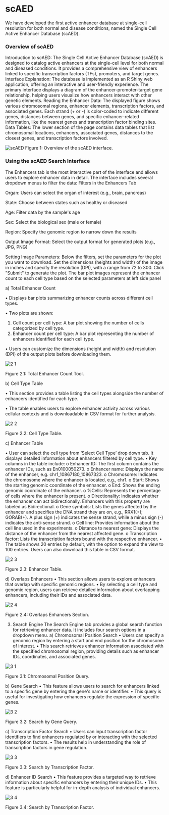 # scAED
We have developed the first active enhancer database at single-cell resolution for both normal and disease conditions, named the Single Cell Active Enhancer Database (scAED).

### Overview of scAED
Introduction to scAED: The Single Cell Active Enhancer Database (scAED) is designed to catalog active enhancers at the single-cell level for both normal and diseased conditions. It provides a comprehensive view of enhancers linked to specific transcription factors (TFs), promoters, and target genes.
Interface Explanation: The database is implemented as an R Shiny web application, offering an interactive and user-friendly experience. The primary interface displays a diagram of the enhancer-promoter-target gene relationship, helping users visualize how enhancers interact with other genetic elements.
Reading the Enhancer Data: The displayed figure shows various chromosomal regions, enhancer elements, transcription factors, and associated genes. Each strand (+ or -) is color-coded to indicate different genes, distances between genes, and specific enhancer-related information, like the nearest genes and transcription factor binding sites.
Data Tables: The lower section of the page contains data tables that list chromosomal locations, enhancers, associated genes, distances to the closest genes, and transcription factors involved.

![scAED](https://github.com/user-attachments/assets/16e1302c-986e-4f28-8145-bea088d7aac2)
Figure 1: Overview of the scAED interface.

### Using the scAED Search Interface
The Enhancers tab is the most interactive part of the interface and allows users to explore enhancer data in detail. The interface includes several dropdown menus to filter the data:
Filters in the Enhancers Tab

Organ: Users can select the organ of interest (e.g., brain, pancreas)

State: Choose between states such as healthy or diseased

Age: Filter data by the sample's age

Sex: Select the biological sex (male or female)

Region: Specify the genomic region to narrow down the results

Output Image Format: Select the output format for generated plots (e.g., JPG, PNG)

Setting Image Parameters: Below the filters, set the parameters for the plot you want to download. Set the dimensions (heights and width) of the image in inches and specify the resolution (DPI), with a range from 72 to 300. Click "Submit" to generate the plot. The bar plot images represent the enhancer count to each cell type based on the selected parameters at left side panel

a)	Total Enhancer Count

•	Displays bar plots summarizing enhancer counts across different cell types.

•	Two plots are shown:

1.	Cell count per cell type: A bar plot showing the number of cells categorized by cell type.
2.	Enhancer count per cell type: A bar plot representing the number of enhancers identified for each cell type.
   
•	Users can customize the dimensions (height and width) and resolution (DPI) of the output plots before downloading them.

![2 1](https://github.com/user-attachments/assets/61ac608d-2f54-4596-9602-d1b277b6081c)

Figure 2.1: Total Enhancer Count Tool.

b)	Cell Type Table

•	This section provides a table listing the cell types alongside the number of enhancers identified for each type.

•	The table enables users to explore enhancer activity across various cellular contexts and is downloadable in CSV format for further analysis.

![2 2](https://github.com/user-attachments/assets/9e603e80-3d8b-4a73-a28d-83d2ec24b072)

Figure 2.2: Cell Type Table.

c)	 Enhancer Table

•	User can select the cell type from ‘Select Cell Type’ drop down tab. It displays detailed information about enhancers filtered by cell type.
•	Key columns in the table include:
o	Enhancer ID: The first column contains the enhancer IDs, such as En0100050273.
o	Enhancer name: Displays the name of the enhancer, e.g. chr1_10867180_10867323.
o	Chromosome: Indicates the chromosome where the enhancer is located, e.g., chr1.
o	Start: Shows the starting genomic coordinate of the enhancer.
o	End: Shows the ending genomic coordinate of the enhancer.
o	%Cells: Represents the percentage of cells where the enhancer is present.
o	Directionality: Indicates whether the enhancer can act bidirectionally. Enhancers with this property are labeled as Bidirectional.
o	Gene symbols: Lists the genes affected by the enhancer and specifies the DNA strand they are on, e.g., RRX1(+); GORAB(+). A plus sign (+) indicates the sense strand, while a minus sign (-) indicates the anti-sense strand.
o	Cell line: Provides information about the cell line used in the experiments.
o	Distance to nearest gene: Displays the distance of the enhancer from the nearest affected gene.
o	Transcription factor: Lists the transcription factors bound with the respective enhancer.
•	The table shows 20 entries by default, with the option to expand the view to 100 entries. Users can also download this table in CSV format.

 ![2 3](https://github.com/user-attachments/assets/632a8874-f1ef-4bdd-881a-a0bf83070e69)

Figure 2.3: Enhancer Table.

d)	 Overlaps Enhancers
•	This section allows users to explore enhancers that overlap with specific genomic regions.
•	By selecting a cell type and genomic region, users can retrieve detailed information about overlapping enhancers, including their IDs and associated data.

 ![2 4](https://github.com/user-attachments/assets/4365503a-769a-4942-89cb-6d77c663b614)

Figure 2.4: Overlaps Enhancers Section.

3.	Search Engine
The Search Engine tab provides a global search function for retrieving enhancer data. It includes four search options in a dropdown menu.
a)	 Chromosomal Position Search
•	Users can specify a genomic region by entering a start and end position for the chromosome of interest.
•	This search retrieves enhancer information associated with the specified chromosomal region, providing details such as enhancer IDs, coordinates, and associated genes.

 ![3 1](https://github.com/user-attachments/assets/f709e5ae-6943-4269-bb73-4f30370c83f4)

Figure 3.1: Chromosomal Position Query.

b)	Gene Search
•	This feature allows users to search for enhancers linked to a specific gene by entering the gene's name or identifier.
•	This query is useful for investigating how enhancers regulate the expression of specific genes.

 ![3 2](https://github.com/user-attachments/assets/3a3a1701-80f4-4102-86b8-0aaa835c2148)

Figure 3.2: Search by Gene Query.

c)	Transcription Factor Search
•	Users can input transcription factor identifiers to find enhancers regulated by or interacting with the selected transcription factors.
•	The results help in understanding the role of transcription factors in gene regulation.

 ![3 3](https://github.com/user-attachments/assets/22024a53-f111-4bc8-a117-6a5c6cb3196f)

Figure 3.3: Search by Transcription Factor.

d)	 Enhancer ID Search
•	This feature provides a targeted way to retrieve information about specific enhancers by entering their unique IDs.
•	This feature is particularly helpful for in-depth analysis of individual enhancers.

 ![3 4](https://github.com/user-attachments/assets/57cb259d-146a-4c1e-8aef-b254eb69ec6c)

Figure 3.4: Search by Transcription Factor.
